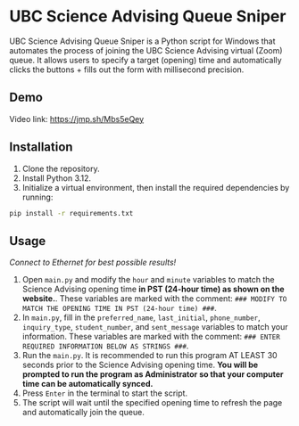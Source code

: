 # UBC Science Advising Queue Sniper

UBC Science Advising Queue Sniper is a Python script for Windows that automates the process of joining the UBC Science Advising virtual (Zoom) queue. It allows users to specify a target (opening) time and automatically clicks the buttons + fills out the form with millisecond precision.

## Demo

Video link: https://jmp.sh/Mbs5eQey

## Installation

1. Clone the repository.
2. Install Python 3.12.
3. Initialize a virtual environment, then install the required dependencies by running:
```bash
pip install -r requirements.txt
```

## Usage

*Connect to Ethernet for best possible results!*
1. Open `main.py` and modify the `hour` and `minute` variables to match the Science Advising opening time **in PST (24-hour time) as shown on the website.**. These variables are marked with the comment: `### MODIFY TO MATCH THE OPENING TIME IN PST (24-hour time) ###`.
2. In `main.py`, fill in the `preferred_name`, `last_initial`, `phone_number`, `inquiry_type`, `student_number`, and `sent_message` variables to match your information. These variables are marked with the comment: `### ENTER REQUIRED INFORMATION BELOW AS STRINGS ###`.
3. Run the `main.py`. It is recommended to run this program AT LEAST 30 seconds prior to the Science Advising opening time. **You will be prompted to run the program as Administrator so that your computer time can be automatically synced.**
4. Press `Enter` in the terminal to start the script.
5. The script will wait until the specified opening time to refresh the page and automatically join the queue.